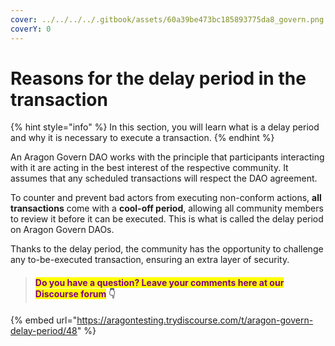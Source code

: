 ```yaml
---
cover: ../../../../.gitbook/assets/60a39be473bc185893775da8_govern.png
coverY: 0
---
```


# Reasons for the delay period in the transaction

{% hint style="info" %}
In this section, you will learn what is a delay period and why it is necessary to execute a transaction.
{% endhint %}

An Aragon Govern DAO works with the principle that participants interacting with it are acting in the best interest of the respective community. It assumes that any scheduled transactions will respect the DAO agreement.

To counter and prevent bad actors from executing non-conform actions, **all transactions** come with a **cool-off period**, allowing all community members to review it before it can be executed. This is what is called the delay period on Aragon Govern DAOs.

Thanks to the delay period, the community has the opportunity to challenge any to-be-executed transaction, ensuring an extra layer of security.&#x20;



> #### <mark style="color:purple;">Do you have a question? Leave your comments here at our Discourse forum</mark> 👇

{% embed url="https://aragontesting.trydiscourse.com/t/aragon-govern-delay-period/48" %}


